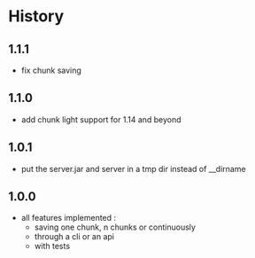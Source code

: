 # History

## 1.1.1

* fix chunk saving

## 1.1.0

* add chunk light support for 1.14 and beyond

## 1.0.1

* put the server.jar and server in a tmp dir instead of __dirname

## 1.0.0

* all features implemented :
   * saving one chunk, n chunks or continuously
   * through a cli or an api
   * with tests